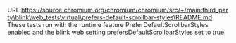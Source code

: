 URL:https://source.chromium.org/chromium/chromium/src/+/main:third_party\blink\web_tests\virtual\prefers-default-scrollbar-styles\README.md
These tests run with the runtime feature PreferDefaultScrollbarStyles enabled
and the blink web setting prefersDefaultScrollbarStyles set to true.